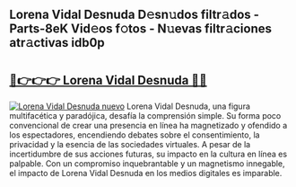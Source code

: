 ## Lorena Vidal Desnuda D𝚎sn𝚞dos filtr𝚊dos - Parts-8eK Vid𝚎os f𝚘tos - N𝚞evas filtr𝚊ciones atr𝚊ctivas idb0p

# <h2><a href="http://mbboqgh.tromn.icu/?c=Lorena+Vidal+Desnuda">🔗👉👉👉 Lorena Vidal Desnuda 🔗🔗</a></h2>

[![Lorena Vidal Desnuda nuevo](https://i.imgur.com/pEAQMta.gif)](http://mbboqgh.tromn.icu/?c=Lorena+Vidal+Desnuda)
Lorena Vidal Desnuda, una figura multifacética y paradójica, desafía la comprensión simple. Su forma poco convencional de crear una presencia en línea ha magnetizado y ofendido a los espectadores, encendiendo debates sobre el consentimiento, la privacidad y la esencia de las sociedades virtuales. A pesar de la incertidumbre de sus acciones futuras, su impacto en la cultura en línea es palpable. Con un compromiso inquebrantable y un magnetismo innegable, el impacto de Lorena Vidal Desnuda en los medios digitales es imparable.
